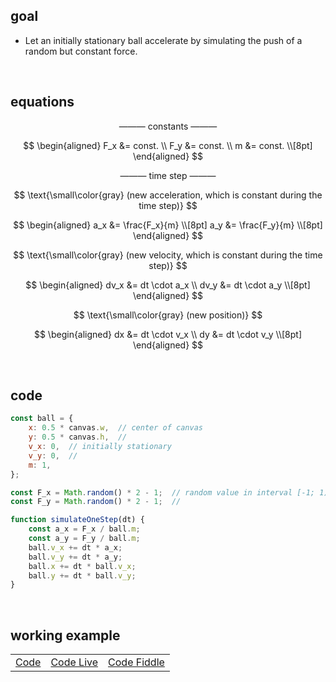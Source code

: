 ## goal
+ Let an initially stationary ball accelerate by simulating the push of a random but constant force.

<br>

## equations

$$
\text{--------- constants ---------}
$$

$$
\begin{aligned}
F_x &= const. \\
F_y &= const. \\
m &= const. \\[8pt]
\end{aligned}
$$

$$
\text{--------- time step ---------}
$$

$$
\text{\small\color{gray} (new acceleration, which is constant during the time step)}
$$

$$
\begin{aligned}
a_x &= \frac{F_x}{m} \\[8pt]
a_y &= \frac{F_y}{m} \\[8pt]
\end{aligned}
$$

$$
\text{\small\color{gray} (new velocity, which is constant during the time step)}
$$

$$
\begin{aligned}
dv_x &= dt \cdot a_x \\
dv_y &= dt \cdot a_y \\[8pt]
\end{aligned}
$$

$$
\text{\small\color{gray} (new position)}
$$

$$
\begin{aligned}
dx &= dt \cdot v_x \\
dy &= dt \cdot v_y \\[8pt]
\end{aligned}
$$

<br>

## code
```js
const ball = {
    x: 0.5 * canvas.w,  // center of canvas
    y: 0.5 * canvas.h,  //
    v_x: 0,  // initially stationary
    v_y: 0,  //
    m: 1,
};

const F_x = Math.random() * 2 - 1;  // random value in interval [-1; 1)
const F_y = Math.random() * 2 - 1;  //

function simulateOneStep(dt) {
    const a_x = F_x / ball.m;
    const a_y = F_y / ball.m;
    ball.v_x += dt * a_x;
    ball.v_y += dt * a_y;
    ball.x += dt * ball.v_x;
    ball.y += dt * ball.v_y;
}
```

<br>

## working example

||||
| --- | --- | --- |
| [Code]() | [Code Live]() | [Code Fiddle]() |
